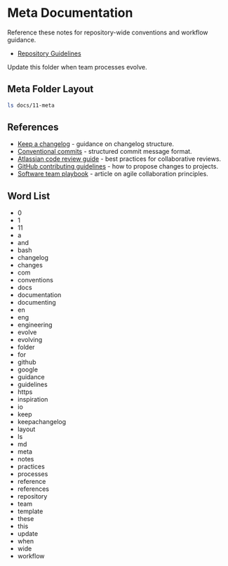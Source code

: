 # Meta Documentation

Reference these notes for repository-wide conventions and workflow guidance.

- [Repository Guidelines](repository-guidelines.md)

Update this folder when team processes evolve.

## Meta Folder Layout
```bash
ls docs/11-meta
```






## References
- [Keep a changelog](https://keepachangelog.com/en/1.1.0/) - guidance on changelog structure.
- [Conventional commits](https://www.conventionalcommits.org/en/v1.0.0/) - structured commit message format.
- [Atlassian code review guide](https://www.atlassian.com/agile/code-reviews) - best practices for collaborative reviews.
- [GitHub contributing guidelines](https://docs.github.com/en/get-started/quickstart/contributing-to-projects) - how to propose changes to projects.
- [Software team playbook](https://martinfowler.com/articles/agileTeams.html) - article on agile collaboration principles.
## Word List
- 0
- 1
- 11
- a
- and
- bash
- changelog
- changes
- com
- conventions
- docs
- documentation
- documenting
- en
- eng
- engineering
- evolve
- evolving
- folder
- for
- github
- google
- guidance
- guidelines
- https
- inspiration
- io
- keep
- keepachangelog
- layout
- ls
- md
- meta
- notes
- practices
- processes
- reference
- references
- repository
- team
- template
- these
- this
- update
- when
- wide
- workflow
